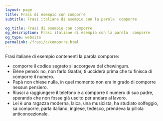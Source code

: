 ```yaml
---
layout: page
title: Frasi di esempio con comporre 
subtitle: Frasi italiane di esempio con la parola  comporre

og_title: Frasi di esempio con comporre 
og_description: Frasi italiane di esempio con la parola  comporre
og_type: website
permalink: /frasi/c/comporre.html
---
```


Frasi italiane di esempio contenenti la parola comporre:


- comporre il codice segreto si accorgeva del chewingum.
- Elène pensò: no, non farlo Gaafar, ti ucciderà prima che tu finisca di comporre il numero.
- Papà non chiese nulla, in quel momento non era in grado di comporre nessun pensiero.
- Riuscì a raggiungere il telefono e a comporre il numero di suo padre, sperando che non fosse già uscito per andare al lavoro.
- Lei è una ragazza moderna, laica, una musicista, ha studiato solfeggio, sa comporre, parla italiano, inglese, tedesco, prendeva la pillola anticoncezionale.

